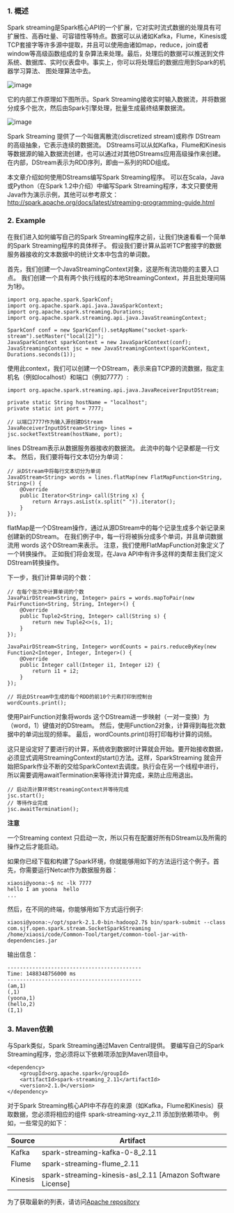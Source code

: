 ### 1. 概述
Spark streaming是Spark核心API的一个扩展，它对实时流式数据的处理具有可扩展性、高吞吐量、可容错性等特点。数据可以从诸如Kafka，Flume，Kinesis或TCP套接字等许多源中提取，并且可以使用由诸如map，reduce，join或者 window等高级函数组成的复杂算法来处理。最后，处理后的数据可以推送到文件系统、数据库、实时仪表盘中。事实上，你可以将处理后的数据应用到Spark的机器学习算法、 图处理算法中去。

![image](http://spark.apache.org/docs/latest/img/streaming-arch.png)

它的内部工作原理如下图所示。Spark Streaming接收实时输入数据流，并将数据分成多个批次，然后由Spark引擎处理，批量生成最终结果数据流。

![image](http://spark.apache.org/docs/latest/img/streaming-flow.png)

Spark Streaming 提供了一个叫做离散流(discretized stream)或称作 DStream 的高级抽象，它表示连续的数据流。 DStreams可以从如Kafka，Flume和Kinesis等数据源的输入数据流创建，也可以通过对其他DStreams应用高级操作来创建。 在内部，DStream表示为RDD序列，即由一系列的RDD组成。

本文章介绍如何使用DStreams编写Spark Streaming程序。 可以在Scala，Java或Python（在Spark 1.2中介绍）中编写Spark Streaming程序，本文只要使用Java作为演示示例，其他可以参考原文：http://spark.apache.org/docs/latest/streaming-programming-guide.html

### 2. Example

在我们进入如何编写自己的Spark Streaming程序之前，让我们快速看看一个简单的Spark Streaming程序的具体样子。 假设我们要计算从监听TCP套接字的数据服务器接收的文本数据中的统计文本中包含的单词数。

首先，我们创建一个JavaStreamingContext对象，这是所有流功能的主要入口点。 我们创建一个具有两个执行线程的本地StreamingContext，并且批处理间隔为1秒。

```
import org.apache.spark.SparkConf;
import org.apache.spark.api.java.JavaSparkContext;
import org.apache.spark.streaming.Durations;
import org.apache.spark.streaming.api.java.JavaStreamingContext;

SparkConf conf = new SparkConf().setAppName("socket-spark-stream").setMaster("local[2]");
JavaSparkContext sparkContext = new JavaSparkContext(conf);
JavaStreamingContext jsc = new JavaStreamingContext(sparkContext, Durations.seconds(1));
```
使用此context，我们可以创建一个DStream，表示来自TCP源的流数据，指定主机名（例如localhost）和端口（例如7777）:

```
import org.apache.spark.streaming.api.java.JavaReceiverInputDStream;

private static String hostName = "localhost";
private static int port = 7777;
    
// 以端口7777作为输入源创建DStream
JavaReceiverInputDStream<String> lines = jsc.socketTextStream(hostName, port);
```
lines DStream表示从数据服务器接收的数据流。 此流中的每个记录都是一行文本。 然后，我们要将每行文本切分为单词：
```
// 从DStream中将每行文本切分为单词
JavaDStream<String> words = lines.flatMap(new FlatMapFunction<String, String>() {
    @Override
    public Iterator<String> call(String x) {
        return Arrays.asList(x.split(" ")).iterator();
    }
});
```
flatMap是一个DStream操作，通过从源DStream中的每个记录生成多个新记录来创建新的DStream。 在我们例子中，每一行将被拆分成多个单词，并且单词数据流用 words 这个DStream来表示。 注意，我们使用FlatMapFunction对象定义了一个转换操作。 正如我们将会发现，在Java API中有许多这样的类帮主我们定义DStream转换操作。

下一步，我们计算单词的个数：
```
// 在每个批次中计算单词的个数
JavaPairDStream<String, Integer> pairs = words.mapToPair(new PairFunction<String, String, Integer>() {
    @Override
    public Tuple2<String, Integer> call(String s) {
        return new Tuple2<>(s, 1);
    }
});

JavaPairDStream<String, Integer> wordCounts = pairs.reduceByKey(new Function2<Integer, Integer, Integer>() {
    @Override
    public Integer call(Integer i1, Integer i2) {
        return i1 + i2;
    }
});

// 将此DStream中生成的每个RDD的前10个元素打印到控制台
wordCounts.print();
```

使用PairFunction对象将words 这个DStream进一步映射（一对一变换）为（word，1）键值对的DStream。 然后，使用Function2对象，计算得到每批次数据中的单词出现的频率。 最后，wordCounts.print()将打印每秒计算的词频。

这只是设定好了要进行的计算，系统收到数据时计算就会开始。要开始接收数据，必须显式调用StreamingContext的start()方法。这样，SparkStreaming 就会开始把Spark作业不断的交给SparkContext去调度。执行会在另一个线程中进行，所以需要调用awaitTermination来等待流计算完成，来防止应用退出。

```
// 启动流计算环境StreamingContext并等待完成
jsc.start();
// 等待作业完成
jsc.awaitTermination();
```
**注意**

一个Streaming context 只启动一次，所以只有在配置好所有DStream以及所需的操作之后才能启动。

如果你已经下载和构建了Spark环境，你就能够用如下的方法运行这个例子。首先，你需要运行Netcat作为数据服务器：
```
xiaosi@yoona:~$ nc -lk 7777
hello I am yoona  hello 
...

```

然后，在不同的终端，你能够用如下方式运行例子:
```
xiaosi@yoona:~/opt/spark-2.1.0-bin-hadoop2.7$ bin/spark-submit --class com.sjf.open.spark.stream.SocketSparkStreaming /home/xiaosi/code/Common-Tool/target/common-tool-jar-with-dependencies.jar
```
输出信息：
```
-------------------------------------------
Time: 1488348756000 ms
-------------------------------------------
(am,1)
(,1)
(yoona,1)
(hello,2)
(I,1)

```

### 3. Maven依赖

与Spark类似，Spark Streaming通过Maven Central提供。 要编写自己的Spark Streaming程序，您必须将以下依赖项添加到Maven项目中。
```
<dependency>
    <groupId>org.apache.spark</groupId>
    <artifactId>spark-streaming_2.11</artifactId>
    <version>2.1.0</version>
</dependency>
```

对于Spark Streaming核心API中不存在的来源（如Kafka，Flume和Kinesis）获取数据，您必须将相应的组件 spark-streaming-xyz_2.11 添加到依赖项中。 例如，一些常见的如下：

Source | Artifact
--- | ---
Kafka|spark-streaming-kafka-0-8_2.11
Flume|spark-streaming-flume_2.11
Kinesis|spark-streaming-kinesis-asl_2.11 [Amazon Software License]


为了获取最新的列表，请访问[Apache repository](http://search.maven.org/#search%7Cga%7C1%7Cg%3A%22org.apache.spark%22%20AND%20v%3A%221.2.0%22)





